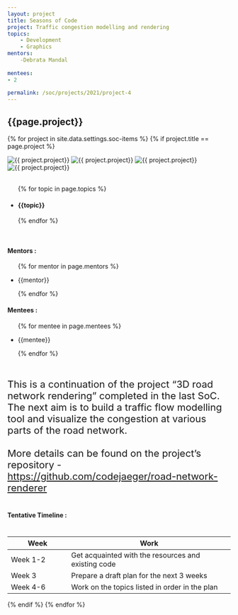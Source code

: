 ```yaml
---
layout: project
title: Seasons of Code
project: Traffic congestion modelling and rendering
topics:
    - Development
    - Graphics
mentors:
    -Debrata Mandal  
    
mentees:
- 2
    
permalink: /soc/projects/2021/project-4
---
```


<h2 class="display1 m-3 p-3 text-center project-title">{{page.project}}</h2>

{% for project in site.data.settings.soc-items %}
{% if project.title == page.project %}
<div class ="img-soc d-block"> 
    <img src="{{ site.baseurl }}/{{ project.image }}" alt="{{ project.project}}" class="image-1">
    <img src="{{ site.baseurl }}/{{ project.image }}" alt="{{ project.project}}" class="image-2">
    <img src="{{ site.baseurl }}/{{ project.image }}" alt="{{ project.project}}" class="image-3">
    <img src="{{ site.baseurl }}/{{ project.image }}" alt="{{ project.project}}" class="image-4">
</div>
<div>
    <br>
    <ul>
        {% for topic in page.topics %}
        <li><h4 class="text-primary text-center">{{topic}}</h4></li>
        {% endfor %}
    </ul>
    <br>
    <h4 class="display3  ">Mentors :</h4> 
    <ul>
        {% for mentor in page.mentors %}
        <li><p class="lead">{{mentor}}</p></li>
        {% endfor %}
    </ul>
    <h4 class="display3  ">Mentees :</h4> 
    <ul>
        {% for mentee in page.mentees %}
        <li><p class="lead">{{mentee}}</p></li>
        {% endfor %}
    </ul>
</div>
<div>
    <p class="display3 project-desc" style = "font-size:22px;" >
        <br>
        This is a continuation of the project “3D road network rendering” completed in the last SoC. The next aim is to build a traffic flow modelling tool and visualize the congestion at various parts of the road network.
        <br><br>
        More details can be found on the project’s repository - <a href = "https://github.com/codejaeger/road-network-renderer">https://github.com/codejaeger/road-network-renderer</a>
        <br>
    </p>
</div>
<div>
    <h4 class="display3" style="margin:40px 0px 40px 0px;">Tentative Timeline :</h4>
    <table class="table table-striped w-100">
    <thead>
        <tr>
        <th>Week</th>
        <th>Work</th>
        </tr>
    </thead>
    <tbody>
    <tr>
      <td style='width: 120px'>Week 1-2</td>
      <td>Get acquainted with the resources and existing code</td>
    </tr>
    <tr>
      <td>Week 3</td>
      <td>Prepare a draft plan for the next 3 weeks</td>
    </tr>
    <tr>
      <td>Week 4-6</td>
      <td>Work on the topics listed in order in the plan</td>
    </tr>
    </tbody>
    </table>
</div>
{% endif %}
{% endfor %}
